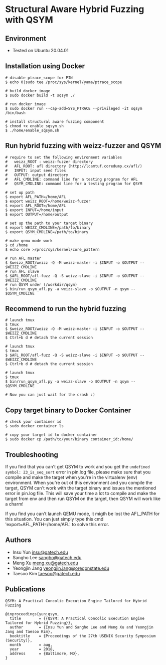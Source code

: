 # Structural Aware Hybrid Fuzzing with QSYM

## Environment
- Tested on Ubuntu 20.04.01


## Installation using Docker

~~~~{.sh}
# disable ptrace_scope for PIN
$ echo 0|sudo tee /proc/sys/kernel/yama/ptrace_scope

# build docker image
$ sudo docker build -t sqsym ./

# run docker image
$ sudo docker run --cap-add=SYS_PTRACE --privileged -it sqsym /bin/bash

# install structural aware fuzzing component
$ chmod +x enable_sqsym.sh
$ ./home/enable_sqsym.sh
~~~~


## Run hybrid fuzzing with weizz-fuzzer and QSYM

~~~~{.sh}
# require to set the following environment variables
#   weizz_ROOT : weizz-fuzzer directory
#   AFL_ROOT: afl directory (http://lcamtuf.coredump.cx/afl/)
#   INPUT: input seed files
#   OUTPUT: output directory
#   AFL_CMDLINE: command line for a testing program for AFL
#   QSYM_CMDLINE: command line for a testing program for QSYM

# set up path
$ export AFL_PATH=/home/AFL
$ export weizz_ROOT=/home/weizz-fuzzer
$ export AFL_ROOT=/home/AFL
$ export INPUT=/home/input
$ export OUTPUT=/home/output

# set up the path to your target binary
$ export WEIZZ_CMDLINE=/path/to/binary
$ export QSYM_CMDLINE=/path/to/binary 

# make qemu mode work
$ cd /home
$ echo core >/proc/sys/kernel/core_pattern

# run AFL master
$ $weizz_ROOT/weizz -Q -M weizz-master -i $INPUT -o $OUTPUT -- $WEIZZ_CMDLINE
# run AFL slave
$ $AFL_ROOT/afl-fuzz -Q -S weizz-slave -i $INPUT -o $OUTPUT -- $WEIZZ_CMDLINE
# run QSYM under (/workdir/qsym)
$ bin/run_qsym_afl.py -a weizz-slave -o $OUTPUT -n qsym -- $QSYM_CMDLINE
~~~~

## Recommend to run the hybrid fuzzing
~~~~{.sh}
# launch tmux
$ tmux
$ $weizz_ROOT/weizz -Q -M weizz-master -i $INPUT -o $OUTPUT -- $WEIZZ_CMDLINE
$ Ctrl+b d # detach the current session

# launch tmux
$ tmux
$ $AFL_ROOT/afl-fuzz -Q -S weizz-slave -i $INPUT -o $OUTPUT -- $WEIZZ_CMDLINE
$ Ctrl+b d # detach the current session

# launch tmux
$ tmux
$ bin/run_qsym_afl.py -a weizz-slave -o $OUTPUT -n qsym -- $QSYM_CMDLINE

# Now you can just wait for the crash :)
~~~~

## Copy target binary to Docker Container
~~~~{.sh}
# check your container id
$ sudo docker container ls

# copy your target id to docker container
$ sudo docker cp /path/to/your/binary container_id:/home/
~~~~

## Troubleshooting
If you find that you can't get QSYM to work and you get the `undefined symbol: Z3_is_seq_sort` error in pin.log file, please make sure that you compile and make the target when you're in the virtualenv (env) environment. When you're out of this environment and you compile the target, QSYM can't work with the target binary and issues the mentioned error in pin.log file. This will save your time a lot to compile and make the target from env and then run QSYM on the target, then QSYM will work like a charm!

If you find you can't launch QEMU mode, it migth be lost the AFL_PATH for this situation. You can just simply type this cmd 'export=AFL_PATH=/home/AFL' to solve this error.


## Authors
- Insu Yun <insu@gatech.edu>
- Sangho Lee <sangho@gatech.edu>
- Meng Xu <meng.xu@gatech.edu>
- Yeongjin Jang <yeongjin.jang@oregonstate.edu>
- Taesoo Kim <taesoo@gatech.edu>

## Publications
```
QSYM: A Practical Concolic Execution Engine Tailored for Hybrid Fuzzing

@inproceedings{yun:qsym,
  title        = {{QSYM: A Practical Concolic Execution Engine Tailored for Hybrid Fuzzing}},
  author       = {Insu Yun and Sangho Lee and Meng Xu and Yeongjin Jang and Taesoo Kim},
  booktitle    = {Proceedings of the 27th USENIX Security Symposium (Security)},
  month        = aug,
  year         = 2018,
  address      = {Baltimore, MD},
}
```
